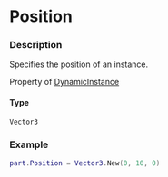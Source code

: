 # Position
### Description
Specifies the position of an instance.

Property of [DynamicInstance](/classes/DynamicInstance/)

#### Type
`Vector3`

### Example
```lua
part.Position = Vector3.New(0, 10, 0)
```